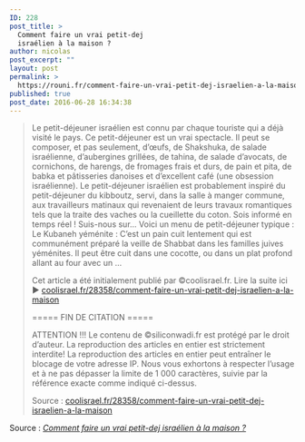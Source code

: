 ```yaml
---
ID: 228
post_title: >
  Comment faire un vrai petit-dej
  israélien à la maison ?
author: nicolas
post_excerpt: ""
layout: post
permalink: >
  https://rouni.fr/comment-faire-un-vrai-petit-dej-israelien-a-la-maison/
published: true
post_date: 2016-06-28 16:34:38
---
```

<blockquote>
<div>

Le petit-déjeuner israélien est connu par chaque touriste qui a déjà visité le pays. Ce petit-déjeuner est un vrai spectacle. Il peut se composer, et pas seulement, d’œufs, de Shakshuka, de salade israélienne, d’aubergines grillées, de tahina, de salade d’avocats, de cornichons, de harengs, de fromages frais et durs, de pain et pita, de babka et pâtisseries danoises et d’excellent café (une obsession israélienne). Le petit-déjeuner israélien est probablement inspiré du petit-déjeuner du kibboutz, servi, dans la salle à manger commune, aux travailleurs matinaux qui revenaient de leurs travaux romantiques tels que la traite des vaches ou la cueillette du coton. Sois informé en temps réel ! Suis-nous sur... Voici un menu de petit-déjeuner typique : Le Kubaneh yéménite : C’est un pain cuit lentement qui est communément préparé la veille de Shabbat dans les familles juives yéménites. Il peut être cuit dans une cocotte, ou dans un plat profond allant au four avec un ...

Cet article a été initialement publié par ©coolisrael.fr. Lire la suite ici ► <a href="http://coolisrael.fr/28358/coolisrael.fr/28358/comment-faire-un-vrai-petit-dej-israelien-a-la-maison">coolisrael.fr/28358/comment-faire-un-vrai-petit-dej-israelien-a-la-maison</a>

===== FIN DE CITATION =====

ATTENTION !!! Le contenu de ©siliconwadi.fr est protégé par le droit d’auteur. La reproduction des articles en entier est strictement interdite! La reproduction des articles en entier peut entraîner le blocage de votre adresse IP. Nous vous exhortons à respecter l’usage et à ne pas dépasser la limite de 1 000 caractères, suivie par la référence exacte comme indiqué ci-dessus.

Source : <a href="http://coolisrael.fr/28358/coolisrael.fr/28358/comment-faire-un-vrai-petit-dej-israelien-a-la-maison">coolisrael.fr/28358/comment-faire-un-vrai-petit-dej-israelien-a-la-maison</a>

</div></blockquote>
Source : <em><a href="http://coolisrael.fr/28358/comment-faire-un-vrai-petit-dej-israelien-a-la-maison">Comment faire un vrai petit-dej israélien à la maison ?</a></em>